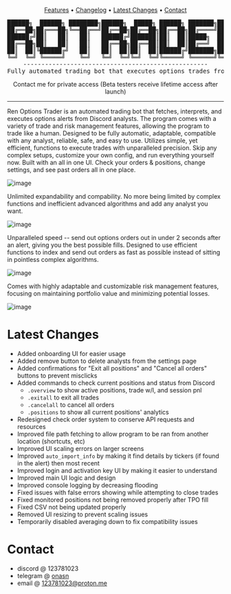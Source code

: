 <div align="center">

[Features](https://github.com/8pz/ROTrader?tab=readme-ov-file#features) • [Changelog](https://github.com/8pz/ROTrader/wiki/Changelog) • [Latest Changes](https://github.com/8pz/ROTrader#latest-changes) • [Contact](https://github.com/8pz/ROTrader#contact-me)
 
 <pre>
██████╗  ██████╗ ████████╗██████╗  █████╗ ██████╗ ███████╗██████╗ 
██╔══██╗██╔═══██╗╚══██╔══╝██╔══██╗██╔══██╗██╔══██╗██╔════╝██╔══██╗
██████╔╝██║   ██║   ██║   ██████╔╝███████║██║  ██║█████╗  ██████╔╝
██╔══██╗██║   ██║   ██║   ██╔══██╗██╔══██║██║  ██║██╔══╝  ██╔══██╗
██║  ██║╚██████╔╝   ██║   ██║  ██║██║  ██║██████╔╝███████╗██║  ██║
╚═╝  ╚═╝ ╚═════╝    ╚═╝   ╚═╝  ╚═╝╚═╝  ╚═╝╚═════╝ ╚══════╝╚═╝  ╚═╝
---------------------------------------------------
Fully automated trading bot that executes options trades from Discord analyst alerts
</pre>

Contact me for private access (Beta testers receive lifetime access after launch)

</div>

------

Ren Options Trader is an automated trading bot that fetches, interprets, and executes options alerts from Discord analysts. The program comes with a variety of trade and risk management features, allowing the program to trade like a human. Designed to be fully automatic, adaptable, compatible with any analyst, reliable, safe, and easy to use. Utilizes simple, yet efficient, functions to execute trades with unparalleled precision. Skip any complex setups, customize your own config, and run everything yourself now. Built with an all in one UI. Check your orders & positions, change settings, and see past orders all in one place.
 
![image](https://github.com/8pz/ROTrader/assets/70970973/c7c79156-e0db-4f74-b948-f3697043a815)

Unlimited expandability and compability. No more being limited by complex functions and inefficient advanced algorithms and add any analyst you want.

![image](https://github.com/8pz/ROTrader/assets/70970973/574c3594-beab-4cb6-a2d1-73dcabfae3f1)

Unparalleled speed -- send out options orders out in under 2 seconds after an alert, giving you the best possible fills. Designed to use efficient functions to index and send out orders as fast as possible instead of sitting in pointless complex algorithms.
  
![image](https://github.com/8pz/ROTrader/assets/70970973/60c8f2cb-5b9a-4142-90b2-c3125ab222d1)

Comes with highly adaptable and customizable risk management features, focusing on maintaining portfolio value and minimizing potential losses.

![image](https://github.com/8pz/ROTrader/assets/70970973/f1582560-c435-4d04-bb19-4314ba89e10c)

# Latest Changes

- Added onboarding UI for easier usage
- Added remove button to delete analysts from the settings page
- Added confirmations for "Exit all positions" and "Cancel all orders" buttons to prevent misclicks
- Added commands to check current positions and status from Discord
  - `.overview` to show active positions, trade w/l, and session pnl
  - `.exitall` to exit all trades
  - `.cancelall` to cancel all orders
  - `.positions` to show all current positions' analytics
- Redesigned check order system to conserve API requests and resources
- Improved file path fetching to allow program to be ran from another location (shortcuts, etc)
- Improved UI scaling errors on larger screens
- Improved `auto_import_info` by making it find details by tickers  (if found in the alert) then most recent
- Improved login and activation key UI by making it easier to understand
- Improved main UI logic and design
- Improved console logging by decreasing flooding
- Fixed issues with false errors showing while attempting to close trades
- Fixed monitored positions not being removed properly after TPO fill
- Fixed CSV not being updated properly
- Removed UI resizing to prevent scaling issues
- Temporarily disabled averaging down to fix compatibility issues

# Contact

- discord @ 123781023
- telegram @ [onasn](https://t.me/onasn)
- email @ 123781023@proton.me

